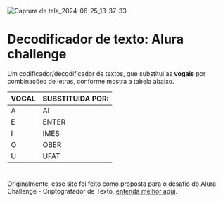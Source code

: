 ![Captura de tela_2024-06-25_13-37-33](https://github.com/carlosnet85/decodificador-de-texto-challenge/assets/54481508/c5679560-7c53-44bc-b683-1977d653dd89)

# Decodificador de texto: Alura challenge
Um codificador/decodificador de textos, que substitui as **vogais** por combinações de letras, conforme mostra a tabela abaixo.

| VOGAL | SUBSTITUIDA POR: |
|-------|------------------|
| A     | AI               |
| E     | ENTER            |
| I     | IMES             |
| O     | OBER             |
| U     | UFAT             |
#
 Originalmente, esse site foi feito como proposta para o desafio do Alura Challenge - Criptografador de Texto, [entenda melhor aqui](https://github.com/carlosnet85/decodificador-de-texto-challenge/blob/main/oldREADME.md).

